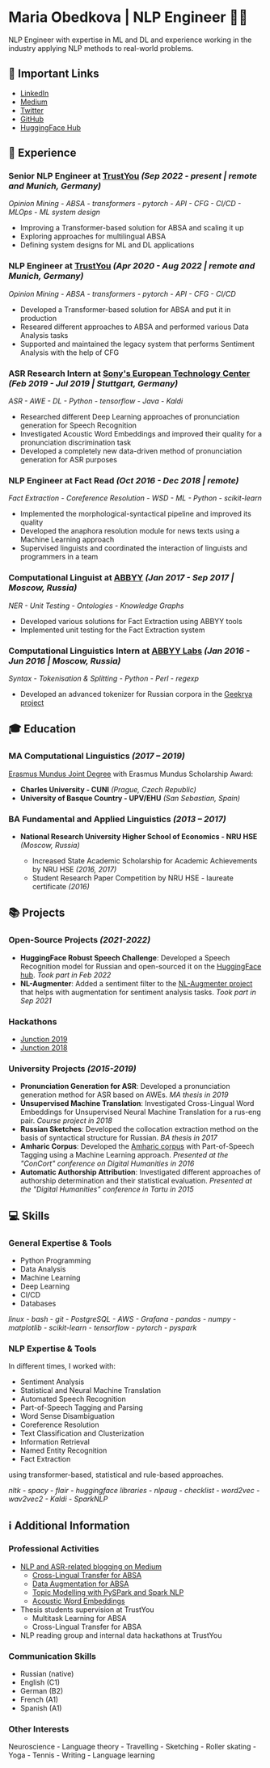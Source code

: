 # Maria Obedkova | NLP Engineer 👩‍💻

NLP Engineer with expertise in ML and DL and experience working in the industry applying NLP methods to real-world problems.

## 🔗 Important Links
* [LinkedIn](https://www.linkedin.com/in/mobedkova/)
* [Medium](https://medium.com/@maobedkova)
* [Twitter](https://mobile.twitter.com/maobedkova)
* [GitHub](https://github.com/maobedkova)
* [HuggingFace Hub](https://huggingface.co/mobedkova)

## 👔 Experience

### Senior NLP Engineer at **[TrustYou](https://www.trustyou.com/)** *(Sep 2022 - present | remote and Munich, Germany)*

*Opinion Mining - ABSA - transformers - pytorch - API - CFG - CI/CD - MLOps - ML system design*

* Improving a Transformer-based solution for ABSA and scaling it up
* Exploring approaches for multilingual ABSA
* Defining system designs for ML and DL applications

### NLP Engineer at **[TrustYou](https://www.trustyou.com/)** *(Apr 2020 - Aug 2022 | remote and Munich, Germany)*

*Opinion Mining - ABSA - transformers - pytorch - API - CFG - CI/CD*

* Developed a Transformer-based solution for ABSA and put it in production
* Researed different approaches to ABSA and performed various Data Analysis tasks
* Supported and maintained the legacy system that performs Sentiment Analysis with the help of CFG

### ASR Research Intern at **[Sony's European Technology Center](https://www.sony.com/en/SonyInfo/research/about/stuttgart-laboratory1/)** *(Feb 2019 - Jul 2019 | Stuttgart, Germany)*

*ASR - AWE - DL - Python - tensorflow - Java - Kaldi*

* Researched different Deep Learning approaches of pronunciation generation for Speech Recognition
* Investigated Acoustic Word Embeddings and improved their quality for a pronunciation discrimination task
* Developed a completely new data-driven method of pronunciation generation for ASR purposes

### NLP Engineer at **Fact Read** *(Oct 2016 - Dec 2018 | remote)* 

*Fact Extraction - Coreference Resolution - WSD - ML - Python - scikit-learn*

* Implemented the morphological-syntactical pipeline and improved its quality
* Developed the anaphora resolution module for news texts using a Machine Learning approach
* Supervised linguists and coordinated the interaction of linguists and programmers in a team

### Computational Linguist at **[ABBYY](https://www.abbyy.com/)** *(Jan 2017 - Sep 2017 | Moscow, Russia)*

*NER - Unit Testing - Ontologies - Knowledge Graphs*
* Developed various solutions for Fact Extraction using ABBYY tools
* Implemented unit testing for the Fact Extraction system

### Computational Linguistics Intern at **[ABBYY Labs](https://www.abbyy.com/flexicapture-sdk/)** *(Jan 2016 - Jun 2016 | Moscow, Russia)*

*Syntax - Tokenisation & Splitting - Python - Perl - regexp*
* Developed an advanced tokenizer for Russian corpora in the [Geekrya project](http://www.webcorpora.ru/)

## 🎓 Education

### MA Computational Linguistics *(2017 – 2019)*

[Erasmus Mundus Joint Degree](https://lct-master.org/) with Erasmus Mundus Scholarship Award:
* **Charles University - CUNI** *(Prague, Czech Republic)*
* **University of Basque Country - UPV/EHU** *(San Sebastian, Spain)*

### BA Fundamental and Applied Linguistics *(2013 – 2017)*

* **National Research University Higher School of Economics - NRU HSE** *(Moscow, Russia)*

  * Increased State Academic Scholarship for Academic Achievements by NRU HSE *(2016, 2017)*
  * Student Research Paper Competition by NRU HSE - laureate certificate *(2016)*

## 📚 Projects

### Open-Source Projects *(2021-2022)*
* **HuggingFace Robust Speech Challenge**: Developed a Speech Recognition model for Russian and open-sourced it on the [HuggingFace hub](https://huggingface.co/models?other=robust-speech-event). *Took part in Feb 2022*
* **NL-Augmenter**: Added a sentiment filter to the [NL-Augmenter project](https://github.com/GEM-benchmark/NL-Augmenter) that helps with augmentation for sentiment analysis tasks. *Took part in Sep 2021*

### Hackathons
* [Junction 2019](https://github.com/Shakurova/SunCatcher)
* [Junction 2018](https://github.com/Shakurova/Sustage)

### University Projects *(2015-2019)*
* **Pronunciation Generation for ASR**: Developed a pronunciation generation method for ASR based on AWEs. *MA thesis in 2019*
* **Unsupervised Machine Translation**: Investigated Cross-Lingual Word Embeddings for Unsupervised Neural Machine Translation for a rus-eng pair. *Course project in 2018*
* **Russian Sketches**: Developed the collocation extraction method on the basis of syntactical structure for Russian. *BA thesis in 2017*
* **Amharic Corpus**: Developed the [Amharic corpus](http://www.web-corpora.net/AmharicCorpus/search/) with Part-of-Speech Tagging using a Machine Learning
approach. *Presented at the "ConCort" conference on Digital Humanities in 2016*
* **Automatic Authorship Attribution**: Investigated different approaches of authorship determination and their statistical evaluation. *Presented at the "Digital Humanities" conference in Tartu in 2015*

## 💻 Skills

### General Expertise & Tools
* Python Programming
* Data Analysis
* Machine Learning
* Deep Learning
* CI/CD
* Databases

*linux - bash - git - PostgreSQL - AWS - Grafana - pandas - numpy - matplotlib - scikit-learn - tensorflow - pytorch - pyspark*

### NLP Expertise & Tools
In different times, I worked with:
* Sentiment Analysis
* Statistical and Neural Machine Translation
* Automated Speech Recognition
* Part-of-Speech Tagging and Parsing
* Word Sense Disambiguation
* Coreference Resolution
* Text Classification and Clusterization
* Information Retrieval
* Named Entity Recognition
* Fact Extraction

using transformer-based, statistical and rule-based approaches.

*nltk - spacy - flair - huggingface libraries - nlpaug - checklist - word2vec - wav2vec2 - Kaldi - SparkNLP*

## ℹ️ Additional Information

### Professional Activities
* [NLP and ASR-related blogging on Medium](https://medium.com/@maobedkova)
  * [Cross-Lingual Transfer for ABSA](https://medium.com/trustyou-engineering/cross-lingual-transfer-for-absa-6e9ae08a428a)
  * [Data Augmentation for ABSA](https://medium.com/trustyou-engineering/data-augmentation-for-absa-bb61540673e3)
  * [Topic Modelling with PySPark and Spark NLP](https://medium.com/trustyou-engineering/topic-modelling-with-pyspark-and-spark-nlp-a99d063f1a6e)
  * [Acoustic Word Embeddings](https://medium.com/@maobedkova/acoustic-word-embeddings-fc3f1a8f0519)
* Thesis students supervision at TrustYou
  * Multitask Learning for ABSA
  * Cross-Lingual Transfer for ABSA
* NLP reading group and internal data hackathons at TrustYou

### Communication Skills
* Russian (native)
* English (C1)
* German (B2)
* French (A1)
* Spanish (A1)

### Other Interests
Neuroscience - Language theory - Travelling - Sketching - Roller skating - Yoga - Tennis - Writing - Language learning
